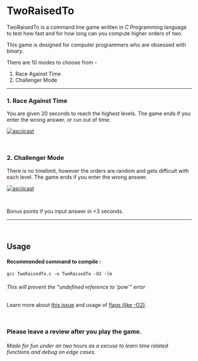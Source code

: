 # TwoRaisedTo

TwoRaisedTo is a command line game written in *C* Programming language to test how fast and for how long can you compute higher orders of *two*.

This game is designed for computer programmers who are obsessed with _binary_.

There are 10 modes to choose from -
1. Race Against Time
2. Challenger Mode

---------


### 1. Race Against Time
You are given 20 seconds to reach the highest levels.
The game ends if you enter the wrong answer, or run out of time.

[![asciicast](https://asciinema.org/a/IV3SeuK0AGIb8qg3xLq1qAeM3.svg)](https://asciinema.org/a/IV3SeuK0AGIb8qg3xLq1qAeM3)

&nbsp;

### 2. Challenger Mode
There is no timelimit, however the orders are random and gets difficult with each level.
The game ends if you enter the wrong answer.

[![asciicast](https://asciinema.org/a/4un9MmzDRdhk4DYpMgrKznR8I.svg)](https://asciinema.org/a/4un9MmzDRdhk4DYpMgrKznR8I)

&nbsp;

Bonus points if you input answer in <3 seconds.

---------

&nbsp;

## Usage

#### Recommended command to compile : 
```
gcc TwoRaisedTo.c -o TwoRaisedTo -O2 -lm
```
###### This will prevent the "undefined reference to 'pow'" error

Learn more about [this issue](https://www.includehelp.com/c-programming-questions/compiling-program-with-math-library-linux.aspx) and usage of [flags (like -O2)](https://developers.redhat.com/blog/2018/03/21/compiler-and-linker-flags-gcc).

&nbsp;

### Please leave a review after you play the game.


###### Made for fun under an two hours as a excuse to learn time related functions and debug on edge cases.
